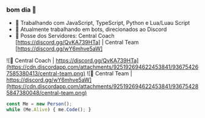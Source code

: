 ### bom dia 👋

- 📌 Trabalhando com JavaScript, TypeScript, Python e Lua/Luau Script
- 📌 Atualmente trabalhando em bots, direcionados ao Discord
- 📌 Posse dos Servidores: Central Coach [https://discord.gg/QvKA739HTa] | Central Team [https://discord.gg/wY6mhve5aW]

![🏅 Central Coach | https://discord.gg/QvKA739HTa](https://cdn.discordapp.com/attachments/925192694622453841/936754267585380413/central-team.png)
![🥈 Central Team | https://discord.gg/wY6mhve5aW](https://cdn.discordapp.com/attachments/925192694622453841/936754285847380048/central-team.png)

```javascript
const Me = new Person();
while (Me.Alive) { me.Code(); }
```
